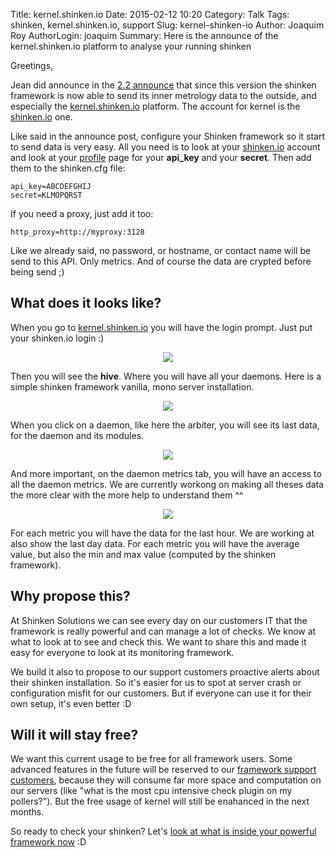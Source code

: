Title: kernel.shinken.io
Date: 2015-02-12 10:20
Category: Talk
Tags: shinken, kernel.shinken.io, support
Slug: kernel-shinken-io
Author: Joaquim Roy
AuthorLogin: joaquim
Summary: Here is the announce of the kernel.shinken.io platform to analyse your running shinken


Greetings,


Jean did announce in the [2.2 announce](/release-2-2/) that since this version the shinken framework is now able to send its inner metrology data to the outside, and especially the [kernel.shinken.io](http://kernel.shinken.io) platform. The account for kernel is the [shinken.io](http://shinken.io) one.

Like said in the announce post, configure your Shinken framework so it start to send data is very easy. All you need is to look at your [shinken.io](http://shinken.io) account and look at your [profile](http://shinken.io/~) page for your **api_key** and your **secret**. Then add them to the shinken.cfg file:

    api_key=ABCDEFGHIJ
    secret=KLMOPQRST

If you need a proxy, just add it too:

    http_proxy=http://myproxy:3128

Like we already said, no password, or hostname, or contact name will be send to this API. Only metrics. And of course the data are crypted before being send ;)



## What does it looks like?

When you go to [kernel.shinken.io](http://kernel.shinken.io) you will have the login prompt. Just put your shinken.io login :)
<center><img src='/images/kernelio/login.png'></center>

Then you will see the **hive**. Where you will have all your daemons. Here is a simple shinken framework vanilla, mono server installation.

<center><img src='/images/kernelio/hive.png'></center>

When you click on a daemon, like here the arbiter, you will see its last data, for the daemon and its modules.

<center><img src='/images/kernelio/arbiter.png'></center>

And more important, on the daemon metrics tab, you will have an access to all the daemon metrics. We are currently workong on making all theses data the more clear with the more help to understand them ^^

<center><img src='/images/kernelio/graph.png'></center>

For each metric you will have the data for the last hour. We are working at also show the last day data. For each metric you will have the average value, but also the min and max value (computed by the shinken framework).


## Why propose this?

At Shinken Solutions we can see every day on our customers IT that the framework is really powerful and can manage a lot of checks. We know at what to look at to see and check this. We want to share this and made it easy for everyone to look at its monitoring framework.

We build it also to propose to our support customers proactive alerts about their shinken installation. So it's easier for us to spot at server crash or configuration misfit for our customers. But if everyone can use it for their own setup, it's even better :D


## Will it will stay free?

We want this current usage to be free for all framework users. Some advanced features in the future will be reserved to our [framework support customers](http://www.shinken-solutions.com), because they will consume far more space and computation on our servers (like "what is the most cpu intensive check plugin on my pollers?"). But the free usage of kernel will still be enahanced in the next months.



So ready to check your shinken? Let's [look at what is inside your powerful framework now](http://kernel.shinken.io) :D



